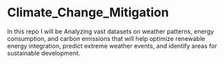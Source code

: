 # Climate_Change_Mitigation
In this repo I will be Analyzing vast datasets on weather patterns, energy consumption, and carbon emissions that will help optimize renewable energy integration, predict extreme weather events, and identify areas for sustainable development.
